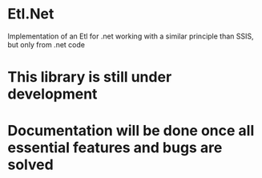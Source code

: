 # Etl.Net
Implementation of an Etl for .net working with a similar principle than SSIS, but only from .net code

# This library is still under development

# Documentation will be done once all essential features and bugs are solved
